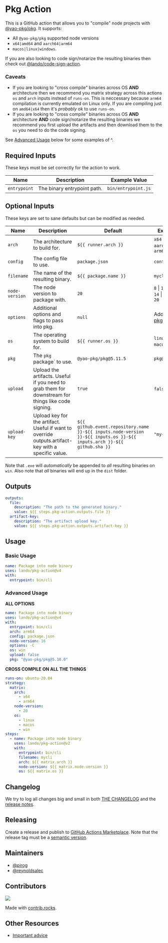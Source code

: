 # Pkg Action

This is a GitHub action that allows you to "compile" node projects with [@yao-pkg/pkg](https://github.com/yao-pkg/pkg). It supports:

* All `@yao-pkg/pkg` supported node versions
* `x64|amd64` and `aarch64|arm64`
* `macos|linux|windows`.

If you are also looking to code sign/notarize the resulting binaries then check out [@lando/code-sign-action](https://github.com/marketplace/actions/code-sign-action).

### Caveats

* If you are looking to "cross compile" binaries across OS **AND** architecture then we recommend you matrix strategy across this actions `os` and `arch` inputs instead of `runs-on`. This is neccessary because `arm64` compilation is currently emulated on Linux only. If you are compiling just on `amd64|x64` then it's _probably_ ok to use `runs-on`.
* If you are looking to "cross compile" binaries across OS **AND** architecture **AND** code sign/notarize the resulting binaries we recommend you first upload the artifacts and then download them to the `os` you need to do the code signing.

See [Advanced Usage](#advanced-usage) below for some examples of ^.

## Required Inputs

These keys must be set correctly for the action to work.

| Name | Description | Example Value |
|---|---|---|
| `entrypoint` | The binary entrypoint path.  | `bin/entrypoint.js` |

## Optional Inputs

These keys are set to sane defaults but can be modified as needed.

| Name | Description | Default | Example |
|---|---|---|---|
| `arch` | The architecture to build for. | `${{ runner.arch }}` | `x64` \| `amd64` \| `aarch64` \| `arm64` |
| `config` | The config file to use. | `package.json` | `config.json` |
| `filename` | The name of the resulting binary. | `${{ package.name }}` | `mycli` |
| `node-version` | The node version to package with. | `20` | `8` \| `10` \| `12` \| `14` \| `16` \| `18` \| `20` |
| `options` | Additional options and flags to pass into pkg. | `null` | Additional [pkg options](https://github.com/vercel/pkg#usage) |
| `os` | The operating system to build for. | `${{ runner.os }}` | `linux` \| `macos` \| `win` |
| `pkg` | The `pkg` package` to use. | `@yao-pkg/pkg@5.11.5` | `pkg@5.8.1` |
| `upload` | Upload the artifacts. Useful if you need to grab them for downstream for things like code signing. | `true` | `false` \| `true` |
| `upload-key` | Upload key for the artifact. Useful if want to override outputs.artifact-key with a specific value. | `${{ github.event.repository.name }}-${{ inputs.node-version }}-${{ inputs.os }}-${{ inputs.arch }}-${{ github.sha }}` | `"my-pkg"` |

Note that `.exe` will _automatically_ be appended to _all_ resulting binaries on `win`. Also note that _all_ binaries will end up in the `dist` folder.

## Outputs

```yaml
outputs:
  file:
    description: "The path to the generated binary."
    value: ${{ steps.pkg-action.outputs.file }}
  artifact-key:
    description: "The artifact upload key."
    value: ${{ steps.pkg-action.outputs.artifact-key }}
```

##  Usage

### Basic Usage

```yaml
name: Package into node binary
uses: lando/pkg-action@v4
with:
  entrypoint: bin/cli
```

### Advanced Usage

**ALL OPTIONS**
```yaml
name: Package into node binary
uses: lando/pkg-action@v4
with:
  entrypoint: bin/cli
  arch: arm64
  config: package.json
  node-version: 16
  options: -C
  os: win
  upload: false
  pkg: "@yao-pkg/pkg@5.10.0"
```

**CROSS COMPILE ON ALL THE THINGS**
```yaml
runs-on: ubuntu-20.04
strategy:
  matrix:
    arch:
      - x64
      - arm64
    node-version:
      - 20
    os:
      - linux
      - macos
      - win
steps:
  - name: Package into node binary
    uses: lando/pkg-action@v2
    with:
      entrypoint: bin/cli
      filename: mycli
      arch: ${{ matrix.arch }}
      node-version: ${{ matrix.node-version }}
      os: ${{ matrix.os }}
```

## Changelog

We try to log all changes big and small in both [THE CHANGELOG](https://github.com/lando/pkg-action/blob/main/CHANGELOG.md) and the [release notes](https://github.com/lando/pkg-action/releases).

## Releasing

Create a release and publish to [GitHub Actions Marketplace](https://docs.github.com/en/enterprise-cloud@latest/actions/creating-actions/publishing-actions-in-github-marketplace). Note that the release tag must be a [semantic version](https://semver.org/).

## Maintainers

* [@pirog](https://github.com/pirog)
* [@reynoldsalec](https://github.com/reynoldsalec)

## Contributors

<a href="https://github.com/lando/pkg-action/graphs/contributors">
  <img src="https://contrib.rocks/image?repo=lando/pkg-action" />
</a>

Made with [contrib.rocks](https://contrib.rocks).

## Other Resources

* [Important advice](https://www.youtube.com/watch?v=WA4iX5D9Z64)
